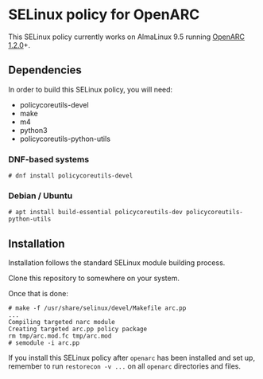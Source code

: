 # SELinux policy for OpenARC

This SELinux policy currently works on AlmaLinux 9.5 running [OpenARC 1.2.0](https://github.com/flowerysong/OpenARC/)+.

## Dependencies

In order to build this SELinux policy, you will need:

* policycoreutils-devel
* make
* m4
* python3
* policycoreutils-python-utils

### DNF-based systems

```
# dnf install policycoreutils-devel
```

### Debian / Ubuntu

```
# apt install build-essential policycoreutils-dev policycoreutils-python-utils
```

## Installation

Installation follows the standard SELinux module building process.

Clone this repository to somewhere on your system.

Once that is done:

```
# make -f /usr/share/selinux/devel/Makefile arc.pp
...
Compiling targeted narc module
Creating targeted arc.pp policy package
rm tmp/arc.mod.fc tmp/arc.mod
# semodule -i arc.pp
```
If you install this SELinux policy after `openarc` has been installed and set up, remember to run `restorecon -v ...` on all `openarc` directories and files.
